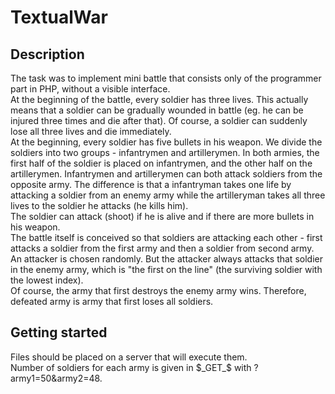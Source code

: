  # TextualWar

## Description
The task was to implement mini battle that consists only of the programmer part in PHP, without a visible interface.   
At the beginning of the battle, every soldier has three lives. This actually means that a soldier can be gradually wounded in battle (eg. he can be injured three times and die after that). Of course, a soldier can suddenly lose all three lives and die immediately.   
At the beginning, every soldier has five bullets in his weapon. We divide the soldiers into two groups - infantrymen and artillerymen. In both armies, the first half of the soldier is placed on infantrymen, and the other half on the artillerymen. Infantrymen and artillerymen can both attack soldiers from the opposite army. The difference is that a infantryman takes one life by attacking a soldier from an enemy army while the artilleryman takes all three lives to the soldier he attacks (he kills him).   
The soldier can attack (shoot) if he is alive and if there are more bullets in his weapon.   
The battle itself is conceived so that soldiers are attacking each other - first attacks a soldier from the first army and then a soldier from second army.   
An attacker is chosen randomly. But the attacker always attacks that soldier in the enemy army, which is "the first on the line" (the surviving soldier with the lowest index).   
Of course, the army that first destroys the enemy army wins. Therefore, defeated army is army that first loses all soldiers.  

## Getting started
Files should be placed on a server that will execute them.  
Number of soldiers for each army is given in $_GET_$ with ?army1=50&army2=48.
